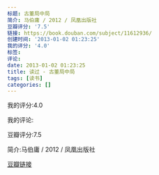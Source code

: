 ```yaml
---
标题: 古董局中局
简介: 马伯庸 / 2012 / 凤凰出版社
豆瓣评分: '7.5'
链接: https://book.douban.com/subject/11612936/
创建时间: '2013-01-02 01:23:25'
我的评分: '4.0'
标签:
评论:
date: 2013-01-02 01:23:25
title: 读过 - 古董局中局
tags: [读书]
categories: []
---
```


我的评分:4.0

我的评论:

豆瓣评分:7.5

简介:马伯庸 / 2012 / 凤凰出版社

[豆瓣链接](https://book.douban.com/subject/11612936/)

